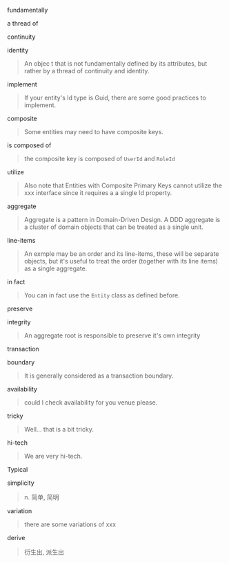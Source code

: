 fundamentally

a thread of

continuity

identity

> An objec t that is not fundamentally defined by its attributes, but rather by a thread of continuity and identity.

implement

> If your entity's Id type is Guid, there are some good practices to implement.

composite

> Some entities may need to have composite keys.

is composed of

> the composite key is composed of `UserId` and `RoleId`

utilize

> Also note that Entities with Composite Primary Keys cannot utilize the xxx interface since it requires a a single Id property.

aggregate

> Aggregate is a pattern in Domain-Driven Design. A DDD aggregate is a cluster of domain objects that can be treated as a single unit.

line-items

> An exmple may be an order and its line-items, these will be separate objects, but it's useful to treat the order (together with its line items) as a single aggregate.

in fact

> You can in fact use the `Entity` class as defined before.

preserve

integrity

> An aggregate root is responsible to preserve it's own integrity

transaction

boundary

> It is generally considered as a transaction boundary.

availability

> could I check availability for you venue please.

tricky

> Well... that is a bit tricky.

hi-tech

> We are very hi-tech.

Typical

simplicity

> n. 简单, 简明

variation

> there are some variations of xxx

derive

> 衍生出, 派生出
